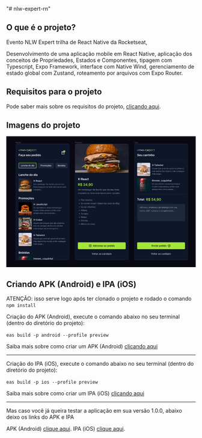 "# nlw-expert-rn" 

## O que é o projeto?

Evento NLW Expert trilha de React Native da Rocketseat,

Desenvolvimento de uma aplicação mobile em React Native, aplicação dos conceitos de Propriedades, Estados e Componentes, tipagem com Typescript, Expo Framework, interface com Native Wind, gerenciamento de estado global com Zustand, roteamento por arquivos com Expo Router.

## Requisitos para o projeto

Pode saber mais sobre os requisitos do projeto, [clicando aqui](https://react-native.rocketseat.dev/).

## Imagens do projeto

<img src="readme-img/screens-for-the-readme.png" alt="screens">

## Criando APK (Android) e IPA (iOS)

ATENÇÃO: isso serve logo após ter clonado o projeto e rodado o comando `npm install`

Criação do APK (Android), execute o comando abaixo no seu terminal (dentro do diretório do projeto):

`eas build -p android --profile preview`

Saiba mais sobre como criar um APK (Android) [clicando aqui](https://docs.expo.dev/build-reference/apk/)

***

Criação do IPA (iOS), execute o comando abaixo no seu terminal (dentro do diretório do projeto):

`eas build -p ios --profile preview`

Saiba mais sobre como criar um IPA (iOS) [clicando aqui](https://docs.expo.dev/build-reference/simulators/)

***

Mas caso você já queira testar a aplicação em sua versão 1.0.0, abaixo deixo os links do APK e IPA

APK (Android) [clique aqui](https://expo.dev/artifacts/eas/eLzQ1s4Ymff9YGPPNUWUYA.apk).
IPA (iOS) [clique aqui](https://expo.dev/artifacts/eas/xcb5urwPqT9WUEM6obFTGg.tar.gz).
